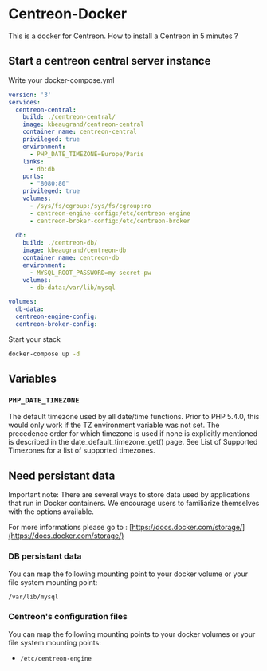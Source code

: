 # Centreon-Docker

This is a docker for Centreon. How to install a Centreon in 5 minutes ?

## Start a centreon central server instance

Write your docker-compose.yml

```yml
version: '3'
services: 
  centreon-central:
    build: ./centreon-central/
    image: kbeaugrand/centreon-central
    container_name: centreon-central
    privileged: true
    environment:
      - PHP_DATE_TIMEZONE=Europe/Paris
    links: 
      - db:db
    ports: 
      - "8080:80"
    privileged: true
    volumes:
      - /sys/fs/cgroup:/sys/fs/cgroup:ro
      - centreon-engine-config:/etc/centreon-engine
      - centreon-broker-config:/etc/centreon-broker
      
  db:
    build: ./centreon-db/
    image: kbeaugrand/centreon-db
    container_name: centreon-db
    environment: 
      - MYSQL_ROOT_PASSWORD=my-secret-pw
    volumes:
      - db-data:/var/lib/mysql

volumes: 
  db-data:
  centreon-engine-config:
  centreon-broker-config:
```

Start your stack

```sh
docker-compose up -d
```

## Variables

### `PHP_DATE_TIMEZONE`

The default timezone used by all date/time functions. Prior to PHP 5.4.0, this would only work if the TZ environment variable was not set. The precedence order for which timezone is used if none is explicitly mentioned is described in the date_default_timezone_get() page. See List of Supported Timezones for a list of supported timezones.

## Need persistant data

Important note: There are several ways to store data used by applications that run in Docker containers. We encourage users to familiarize themselves with the options available.

For more informations please go to : [https://docs.docker.com/storage/](https://docs.docker.com/storage/)

### DB persistant data

You can map the following mounting point to your docker volume or your file system mounting point:

`/var/lib/mysql`

### Centreon's configuration files

You can map the following mounting points to your docker volumes or your file system mounting points:

* `/etc/centreon-engine`
